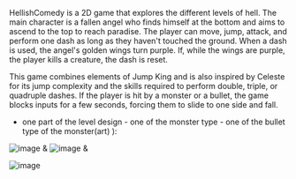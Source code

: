  HellishComedy is a 2D game that explores the different levels of hell. The main character is a fallen angel who finds himself at the bottom and aims to ascend to the top to reach paradise. 
The player can move, jump, attack, and perform one dash as long as they haven't touched the ground. When a dash is used, the angel's golden wings turn purple. If, while the wings are purple, the player kills a creature, the dash is reset.

This game combines elements of Jump King and is also inspired by Celeste for its jump complexity and the skills required to perform double, triple, or quadruple dashes.
 If the player is hit by a monster or a bullet, the game blocks inputs for a few seconds, forcing them to slide to one side and fall.    

 - one part of the level design - one of the monster type - one of the bullet type of the monster(art) ): 

![image](https://github.com/user-attachments/assets/72bc0f62-23e1-4d49-874d-8edbe339925b)   &   ![image](https://github.com/user-attachments/assets/51f51b42-f669-4057-9da5-928fd7ca1de5)   &

![image](https://github.com/user-attachments/assets/620c2108-34f0-4931-846a-e74933691954)




